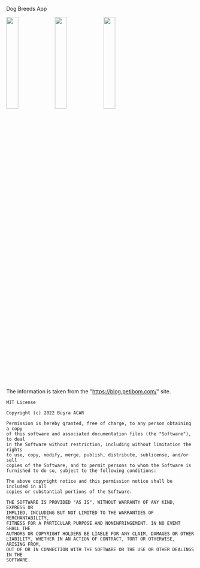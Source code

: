 Dog Breeds App

<img src="https://user-images.githubusercontent.com/114398247/198828937-770dc6f1-9acb-4b24-8295-bd5443ce5257.png" width=25% height=25%>
<img src="https://user-images.githubusercontent.com/114398247/198828943-3ce5a32f-3533-431c-a9c9-ec09ea7d6eb6.png" width=25% height=25%>
<img src="https://user-images.githubusercontent.com/114398247/198828945-f61963f2-2f5c-439b-a2b8-dbce060fa225.png"width=25% height=25%>

The information is taken from the "https://blog.petibom.com/" site.
```
MIT License

Copyright (c) 2022 Büşra ACAR

Permission is hereby granted, free of charge, to any person obtaining a copy
of this software and associated documentation files (the "Software"), to deal
in the Software without restriction, including without limitation the rights
to use, copy, modify, merge, publish, distribute, sublicense, and/or sell
copies of the Software, and to permit persons to whom the Software is
furnished to do so, subject to the following conditions:

The above copyright notice and this permission notice shall be included in all
copies or substantial portions of the Software.

THE SOFTWARE IS PROVIDED "AS IS", WITHOUT WARRANTY OF ANY KIND, EXPRESS OR
IMPLIED, INCLUDING BUT NOT LIMITED TO THE WARRANTIES OF MERCHANTABILITY,
FITNESS FOR A PARTICULAR PURPOSE AND NONINFRINGEMENT. IN NO EVENT SHALL THE
AUTHORS OR COPYRIGHT HOLDERS BE LIABLE FOR ANY CLAIM, DAMAGES OR OTHER
LIABILITY, WHETHER IN AN ACTION OF CONTRACT, TORT OR OTHERWISE, ARISING FROM,
OUT OF OR IN CONNECTION WITH THE SOFTWARE OR THE USE OR OTHER DEALINGS IN THE
SOFTWARE.
```
